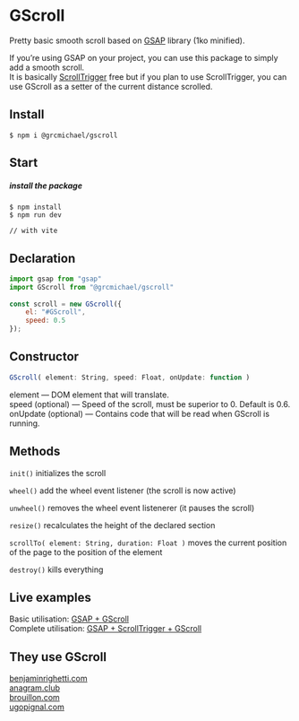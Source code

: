 # GScroll
Pretty basic smooth scroll based on [GSAP](https://greensock.com/) library (1ko minified).

If you’re using GSAP on your project, you can use this package to simply add a smooth scroll.  
It is basically [ScrollTrigger](https://greensock.com/scrolltrigger/) free but if you plan to use ScrollTrigger, you can use GScroll as a setter of the current distance scrolled.

## Install 
```
$ npm i @grcmichael/gscroll
```



## Start 
##### install the package
```
$ npm install
$ npm run dev

// with vite
```




## Declaration
```js
import gsap from "gsap"
import GScroll from "@grcmichael/gscroll"
  
const scroll = new GScroll({
    el: "#GScroll",
    speed: 0.5
});

```

## Constructor
```js
GScroll( element: String, speed: Float, onUpdate: function )
```
element — DOM element that will translate.  
speed (optional) — Speed of the scroll, must be superior to 0. Default is 0.6.  
onUpdate (optional) — Contains code that will be read when GScroll is running.

## Methods
`init()` initializes the scroll

`wheel()` add the wheel event listener (the scroll is now active)

`unwheel()` removes the wheel event listenerer (it pauses the scroll) 

`resize()` recalculates the height of the declared section

`scrollTo( element: String, duration: Float )` moves the current position of the page to the position of the element  

`destroy()` kills everything

## Live examples
Basic utilisation: [GSAP + GScroll](https://codepen.io/michaelgrc/pen/WNEyjLv)  
Complete utilisation: [GSAP + ScrollTrigger + GScroll](https://codepen.io/michaelgrc/pen/LYjrzEy)  


## They use GScroll
[benjaminrighetti.com](https://benjaminrighetti.com/)  
[anagram.club](https://anagram.club)  
[brouillon.com](https://brouillon.com/)  
[ugopignal.com](https://ugopignal.com/)